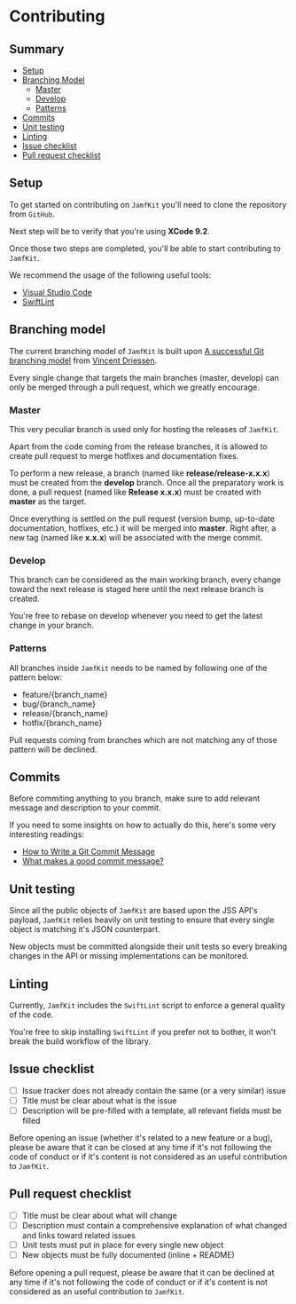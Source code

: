 # Contributing #

## Summary ##

- [Setup](#setup)
- [Branching Model](#branching-model)
  - [Master](#master)
  - [Develop](#develop)
  - [Patterns](#patterns)
- [Commits](#commits)
- [Unit testing](#unit-testing)
- [Linting](#linting)
- [Issue checklist](#issue-checklist)
- [Pull request checklist](#pull-request-checklist)

## Setup ##

To get started on contributing on `JamfKit` you'll need to clone the repository from `GitHub`.

Next step will be to verify that you're using **XCode 9.2**.

Once those two steps are completed, you'll be able to start contributing to `JamfKit`.

We recommend the usage of the following useful tools:

- [Visual Studio Code](https://code.visualstudio.com)
- [SwiftLint](https://github.com/realm/SwiftLint)

## Branching model ##

The current branching model of `JamfKit` is built upon [A successful Git branching model](http://nvie.com/posts/a-successful-git-branching-model) from [Vincent Driessen](http://nvie.com).

Every single change that targets the main branches (master, develop) can only be merged through a pull request, which we greatly encourage.

### Master ###

This very peculiar branch is used only for hosting the releases of `JamfKit`.

Apart from the code coming from the release branches, it is allowed to create pull request to merge hotfixes and documentation fixes.

To perform a new release, a branch (named like **release/release-x.x.x**) must be created from the **develop** branch. Once all the preparatory work is done, a pull request (named like **Release x.x.x**) must be created with **master** as the target.

Once everything is settled on the pull request (version bump, up-to-date documentation, hotfixes, etc.) it will be merged into **master**. Right after, a new tag (named like **x.x.x**) will be associated with the merge commit.

### Develop ###

This branch can be considered as the main working branch, every change toward the next release is staged here until the next release branch is created.

You're free to rebase on develop whenever you need to get the latest change in your branch.

### Patterns ###

All branches inside `JamfKit` needs to be named by following one of the pattern below:

- feature/{branch_name}
- bug/{branch_name}
- release/{branch_name}
- hotfix/{branch_name}

Pull requests coming from branches which are not matching any of those pattern will be declined.

## Commits ##

Before commiting anything to you branch, make sure to add relevant message and description to your commit.

If you need to some insights on how to actually do this, here's some very interesting readings:

- [How to Write a Git Commit Message](https://chris.beams.io/posts/git-commit)
- [What makes a good commit message?](https://hackernoon.com/what-makes-a-good-commit-message-995d23687ad)

## Unit testing ##

Since all the public objects of `JamfKit` are based upon the JSS API's payload, `JamfKit` relies heavily on unit testing to ensure that every single object is matching it's JSON counterpart.

New objects must be committed alongside their unit tests so every breaking changes in the API or missing implementations can be monitored.

## Linting ##

Currently, `JamfKit` includes the `SwiftLint` script to enforce a general quality of the code.

You're free to skip installing `SwiftLint` if you prefer not to bother, it won't break the build workflow of the library.

## Issue checklist ##

- [ ] Issue tracker does not already contain the same (or a very similar) issue
- [ ] Title must be clear about what is the issue
- [ ] Description will be pre-filled with a template, all relevant fields must be filled

Before opening an issue (whether it's related to a new feature or a bug), please be aware that it can be closed at any time if it's not following the code of conduct or if it's content is not considered as an useful contribution to `JamfKit`.

## Pull request checklist ##

- [ ] Title must be clear about what will change
- [ ] Description must contain a comprehensive explanation of what changed and links toward related issues
- [ ] Unit tests must put in place for every single new object
- [ ] New objects must be fully documented (inline + README)

Before opening a pull request, please be aware that it can be declined at any time if it's not following the code of conduct or if it's content is not considered as an useful contribution to `JamfKit`.
